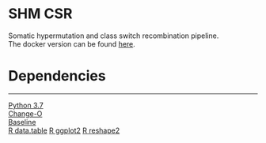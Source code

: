 # SHM CSR

Somatic hypermutation and class switch recombination pipeline.  
The docker version can be found [here](https://github.com/ErasmusMC-Bioinformatics/ARGalaxy-docker).

# Dependencies
--------------------
[Python 3.7](https://www.python.org/)  
[Change-O](https://changeo.readthedocs.io/en/version-0.4.4/)  
[Baseline](http://selection.med.yale.edu/baseline/)  
[R data.table](https://cran.r-project.org/web/packages/data.table/data.table.pdf)
[R ggplot2](https://cran.r-project.org/web/packages/ggplot2/ggplot2.pdf)
[R reshape2](https://cran.r-project.org/web/packages/reshape/reshape.pdf)
